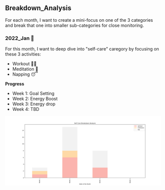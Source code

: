 ## Breakdown_Analysis
For each month, I want to create a mini-focus on one of the 3 categories and break that one into smaller sub-categories for close monitoring.

### 2022_Jan 📆
For this month, I want to deep dive into "self-care" caregory by focusing on these 3 activities:
- Workout 🏋️‍♀️
- Meditation 🍃
- Napping 😴

**Progress**
- Week 1: Goal Setting
- Week 2: Energy Boost
- Week 3: Energy drop
- Week 4: TBD

![img](https://github.com/krystinli/Time_Management/blob/main/img/2022_Jan_Tracking.png)

